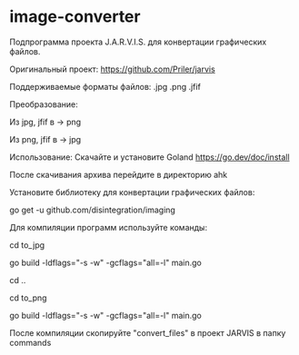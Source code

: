 # image-converter

Подпрограмма проекта J.A.R.V.I.S. для конвертации графических файлов.

Оригинальный проект: https://github.com/Priler/jarvis

Поддерживаемые форматы файлов: .jpg .png .jfif 

Преобразование:

Из jpg, jfif  в →  png

Из png, jfif  в → jpg

Использование:
Скачайте и установите Goland  https://go.dev/doc/install

После скачивания архива перейдите в директорию ahk

Установите библиотеку для конвертации графических файлов:

go get -u github.com/disintegration/imaging

Для компиляции программ используйте команды:

cd to_jpg

go build -ldflags="-s -w" -gcflags="all=-l" main.go

cd ..

cd to_png

go build -ldflags="-s -w" -gcflags="all=-l" main.go

После компиляции скопируйте "convert_files" в  проект JARVIS в папку commands
